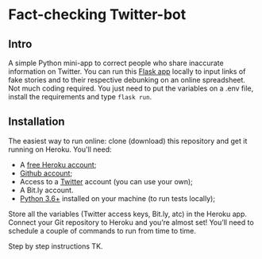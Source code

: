 # Fact-checking Twitter-bot

## Intro

A simple Python mini-app to correct people who share inaccurate information on Twitter. You can run this [Flask app](flask.pocoo.org/docs/0.12/quickstart/) locally to input links of fake stories and to their respective debunking on an online spreadsheet. Not much coding required. You just need to put the variables on a .env file, install the requirements and type `flask run`.


## Installation

The easiest way to run online: clone (download) this repository and get it running on Heroku. You'll need:  

* A [free Heroku account](https://www.heroku.com/);  
* [Github account](https://github.com/);  
* Access to a [Twitter](https://twitter.com/) account (you can use your own);
* A Bit.ly account.
* [Python 3.6+](https://www.python.org/downloads/) installed on your machine (to run tests locally);

Store all the variables (Twitter access keys, Bit.ly, atc) in the Heroku app. Connect your Git repository to Heroku and you’re almost set! You’ll need to schedule a couple of commands to run from time to time.

Step by step instructions TK.